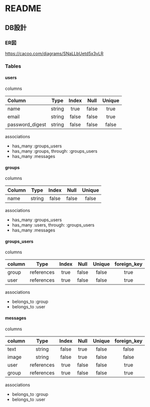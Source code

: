 # README

## DB設計

### ER図
https://cacoo.com/diagrams/SNaLLbUetd5x3vLR

### Tables

#### users

columns

| Column          |  Type  | Index | Null  | Unique |
|:----------------|:------:|:-----:|:-----:|:------:|
| name            | string | true  | false |  true  |
| email           | string | false | false |  true  |
| password_digest | string | false | false | false  |

associations
* has_many :groups_users
* has_many :groups, through: :groups_users
* has_many :messages

#### groups

columns

| Column |  Type  | Index | Null  | Unique |
|:-------|:------:|:-----:|:-----:|:------:|
| name   | string | false | false | false  |

associations
* has_many :groups_users
* has_many :users, through: :groups_users
* has_many :messages

#### groups_users

columns

| column |    Type    | Index | Null  | Unique | foreign_key |
|:-------|:----------:|:-----:|:-----:|:------:|:-----------:|
| group  | references | true  | false | false  |    true     |
| user   | references | true  | false | false  |    true     |

associations
* belongs_to :group
* belongs_to :user

#### messages

columns

| column |    Type    | Index | Null  | Unique | foreign_key |
|:-------|:----------:|:-----:|:-----:|:------:|:-----------:|
| text   |   string   | false | true  | false  |    false    |
| image  |   string   | false | true  | false  |    false    |
| user   | references | true  | false | false  |    true     |
| group  | references | true  | false | false  |    true     |

associations
* belongs_to :group
* belongs_to :user
